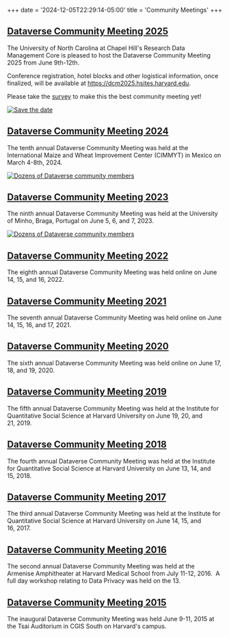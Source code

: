 +++
date = '2024-12-05T22:29:14-05:00'
title = 'Community Meetings'
+++

## [Dataverse Community Meeting 2025](https://dcm2025.hsites.harvard.edu/)

The University of North Carolina at Chapel Hill's Research Data Management Core is pleased to host the Dataverse Community Meeting 2025 from June 9th-12th.

Conference registration, hotel blocks and other logistical information, once finalized, will be available at <https://dcm2025.hsites.harvard.edu>.

Please take the [survey](https://groups.google.com/g/dataverse-community/c/kzrfgtTHge8/m/BwHmVZ-tAgAJ) to make this the best community meeting yet!

[![Save the date](/dcm2025savethedate.png)](https://dcm2025.hsites.harvard.edu/)

## [Dataverse Community Meeting 2024](https://sites.harvard.edu/dcm2024/)

The tenth annual Dataverse Community Meeting was held at the International Maize and Wheat Improvement Center (CIMMYT) in Mexico on March 4-8th, 2024.

[![Dozens of Dataverse community members](/cimmyt.jpg)](https://sites.harvard.edu/dcm2024/)

## [Dataverse Community Meeting 2023](https://projects.iq.harvard.edu/dcm2023)

The ninth annual Dataverse Community Meeting was held at the University of Minho, Braga, Portugal on June 5, 6, and 7, 2023.

[![Dozens of Dataverse community members](/braga.jpg)](https://projects.iq.harvard.edu/dcm2023)

## [Dataverse Community Meeting 2022](https://projects.iq.harvard.edu/dcm2022)

The eighth annual Dataverse Community Meeting was held online on June 14, 15, and 16, 2022.

## [Dataverse Community Meeting 2021](https://projects.iq.harvard.edu/dcm2021)

The seventh annual Dataverse Community Meeting was held online on June 14, 15, 16, and 17, 2021.

## [Dataverse Community Meeting 2020](https://projects.iq.harvard.edu/dcm2020)

The sixth annual Dataverse Community Meeting was held online on June 17, 18, and 19, 2020.

## [Dataverse Community Meeting 2019](https://projects.iq.harvard.edu/dcm2019)

The fifth annual Dataverse Community Meeting was held at the Institute for Quantitative Social Science at Harvard University on June 19, 20, and 21, 2019.

## [Dataverse Community Meeting 2018](https://projects.iq.harvard.edu/dcm2018)

The fourth annual Dataverse Community Meeting was held at the Institute for Quantitative Social Science at Harvard University on June 13, 14, and 15, 2018.

## [Dataverse Community Meeting 2017](http://projects.iq.harvard.edu/dcm2017)

The third annual Dataverse Community Meeting was held at the Institute for Quantitative Social Science at Harvard University on June 14, 15, and 16, 2017.

## [Dataverse Community Meeting 2016](http://projects.iq.harvard.edu/dcm2016)

The second annual Dataverse Community Meeting was held at the Armenise Amphitheater at Harvard Medical School from July 11-12, 2016.  A full day workshop relating to Data Privacy was held on the 13.

## [Dataverse Community Meeting 2015](http://projects.iq.harvard.edu/dataverse-community-meeting/home)

The inaugural Dataverse Community Meeting was held June 9-11, 2015 at the Tsai Auditorium in CGIS South on Harvard's campus.
